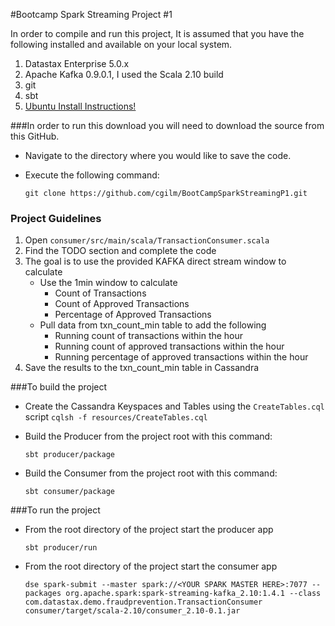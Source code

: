 #Bootcamp Spark Streaming Project #1

In order to compile and run this project, It is assumed that you have the following installed and available on your local system.

  1. Datastax Enterprise 5.0.x
  2. Apache Kafka 0.9.0.1, I used the Scala 2.10 build
  3. git
  4. sbt
  5. [Ubuntu Install Instructions!](docs/prerequisites.md)

###In order to run this download you will need to download the source from this GitHub.

  * Navigate to the directory where you would like to save the code.
  * Execute the following command:
  
  
       `git clone https://github.com/cgilm/BootCampSparkStreamingP1.git`

### Project Guidelines
  1. Open `consumer/src/main/scala/TransactionConsumer.scala`
  2. Find the TODO section and complete the code
  3. The goal is to use the provided KAFKA direct stream window to calculate
      - Use the 1min window to calculate 
        - Count of Transactions
        - Count of Approved Transactions
        - Percentage of Approved Transactions
      - Pull data from txn_count_min table to add the following
        - Running count of transactions within the hour
        - Running count of approved transactions within the hour
        - Running percentage of approved transactions within the hour
  6. Save the results to the txn_count_min table in Cassandra

###To build the project

  * Create the Cassandra Keyspaces and Tables using the `CreateTables.cql` script
    `cqlsh -f resources/CreateTables.cql`    

  * Build the Producer from the project root with this command:
  
    `sbt producer/package`
      
  * Build the Consumer from the project root  with this command:
  
    `sbt consumer/package`
  
###To run the project
  * From the root directory of the project start the producer app
  
    `sbt producer/run`
    
  
  * From the root directory of the project start the consumer app
  
    `dse spark-submit --master spark://<YOUR SPARK MASTER HERE>:7077 --packages org.apache.spark:spark-streaming-kafka_2.10:1.4.1 --class com.datastax.demo.fraudprevention.TransactionConsumer consumer/target/scala-2.10/consumer_2.10-0.1.jar`
    
  
